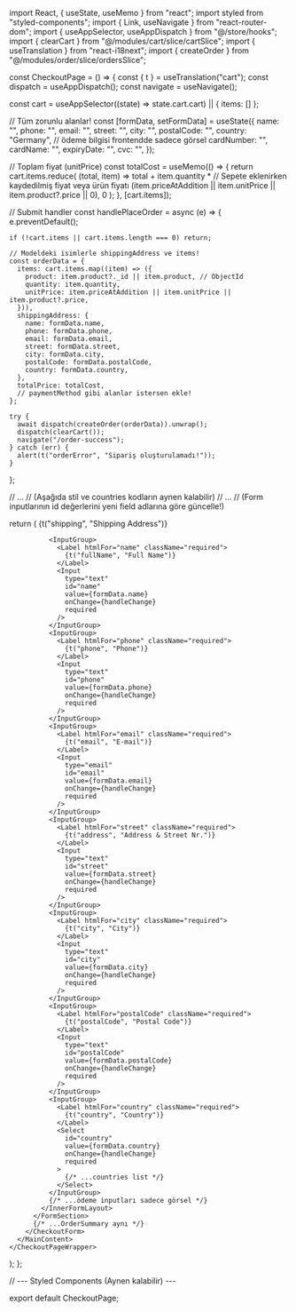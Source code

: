 import React, { useState, useMemo } from "react";
import styled from "styled-components";
import { Link, useNavigate } from "react-router-dom";
import { useAppSelector, useAppDispatch } from "@/store/hooks";
import { clearCart } from "@/modules/cart/slice/cartSlice";
import { useTranslation } from "react-i18next";
import { createOrder } from "@/modules/order/slice/ordersSlice";

const CheckoutPage = () => {
  const { t } = useTranslation("cart");
  const dispatch = useAppDispatch();
  const navigate = useNavigate();

  const cart = useAppSelector((state) => state.cart.cart) || { items: [] };

  // Tüm zorunlu alanlar!
  const [formData, setFormData] = useState({
    name: "",
    phone: "",
    email: "",
    street: "",
    city: "",
    postalCode: "",
    country: "Germany",
    // ödeme bilgisi frontendde sadece görsel
    cardNumber: "",
    cardName: "",
    expiryDate: "",
    cvc: "",
  });

  // Toplam fiyat (unitPrice)
  const totalCost = useMemo(() => {
    return cart.items.reduce(
      (total, item) =>
        total +
        item.quantity *
          // Sepete eklenirken kaydedilmiş fiyat veya ürün fiyatı
          (item.priceAtAddition || item.unitPrice || item.product?.price || 0),
      0
    );
  }, [cart.items]);

  // Submit handler
  const handlePlaceOrder = async (e) => {
    e.preventDefault();

    if (!cart.items || cart.items.length === 0) return;

    // Modeldeki isimlerle shippingAddress ve items!
    const orderData = {
      items: cart.items.map((item) => ({
        product: item.product?._id || item.product, // ObjectId
        quantity: item.quantity,
        unitPrice: item.priceAtAddition || item.unitPrice || item.product?.price,
      })),
      shippingAddress: {
        name: formData.name,
        phone: formData.phone,
        email: formData.email,
        street: formData.street,
        city: formData.city,
        postalCode: formData.postalCode,
        country: formData.country,
      },
      totalPrice: totalCost,
      // paymentMethod gibi alanlar istersen ekle!
    };

    try {
      await dispatch(createOrder(orderData)).unwrap();
      dispatch(clearCart());
      navigate("/order-success");
    } catch (err) {
      alert(t("orderError", "Sipariş oluşturulamadı!"));
    }
  };

  // ...
  // (Aşağıda stil ve countries kodların aynen kalabilir)
  // ...
  // (Form inputlarının id değerlerini yeni field adlarına göre güncelle!)

  return (
    <CheckoutPageWrapper>
      <MainContent>
        <Title>{t("checkout", "Checkout")}</Title>
        <CheckoutForm onSubmit={handlePlaceOrder}>
          <FormSection>
            <InnerFormLayout>
              <SectionTitle>{t("shipping", "Shipping Address")}</SectionTitle>

              <InputGroup>
                <Label htmlFor="name" className="required">
                  {t("fullName", "Full Name")}
                </Label>
                <Input
                  type="text"
                  id="name"
                  value={formData.name}
                  onChange={handleChange}
                  required
                />
              </InputGroup>
              <InputGroup>
                <Label htmlFor="phone" className="required">
                  {t("phone", "Phone")}
                </Label>
                <Input
                  type="text"
                  id="phone"
                  value={formData.phone}
                  onChange={handleChange}
                  required
                />
              </InputGroup>
              <InputGroup>
                <Label htmlFor="email" className="required">
                  {t("email", "E-mail")}
                </Label>
                <Input
                  type="email"
                  id="email"
                  value={formData.email}
                  onChange={handleChange}
                  required
                />
              </InputGroup>
              <InputGroup>
                <Label htmlFor="street" className="required">
                  {t("address", "Address & Street Nr.")}
                </Label>
                <Input
                  type="text"
                  id="street"
                  value={formData.street}
                  onChange={handleChange}
                  required
                />
              </InputGroup>
              <InputGroup>
                <Label htmlFor="city" className="required">
                  {t("city", "City")}
                </Label>
                <Input
                  type="text"
                  id="city"
                  value={formData.city}
                  onChange={handleChange}
                  required
                />
              </InputGroup>
              <InputGroup>
                <Label htmlFor="postalCode" className="required">
                  {t("postalCode", "Postal Code")}
                </Label>
                <Input
                  type="text"
                  id="postalCode"
                  value={formData.postalCode}
                  onChange={handleChange}
                  required
                />
              </InputGroup>
              <InputGroup>
                <Label htmlFor="country" className="required">
                  {t("country", "Country")}
                </Label>
                <Select
                  id="country"
                  value={formData.country}
                  onChange={handleChange}
                  required
                >
                  {/* ...countries list */}
                </Select>
              </InputGroup>
              {/* ...ödeme inputları sadece görsel */}
            </InnerFormLayout>
          </FormSection>
          {/* ...OrderSummary aynı */}
        </CheckoutForm>
      </MainContent>
    </CheckoutPageWrapper>
  );
};

// --- Styled Components (Aynen kalabilir) ---

export default CheckoutPage;
